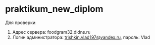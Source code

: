 # praktikum_new_diplom

Для проверки:

1. Адрес сервера: foodgram32.didns.ru
2. Логин администратора: trishkin.vlad197@yandex.ru, пароль: Vlad